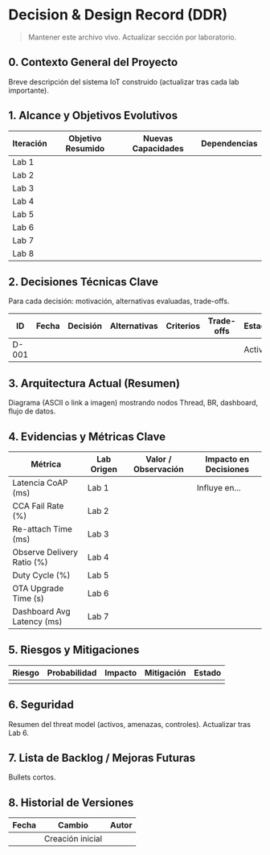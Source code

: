 # Decision & Design Record (DDR)

> Mantener este archivo vivo. Actualizar sección por laboratorio.

## 0. Contexto General del Proyecto
Breve descripción del sistema IoT construido (actualizar tras cada lab importante).

## 1. Alcance y Objetivos Evolutivos
| Iteración | Objetivo Resumido | Nuevas Capacidades | Dependencias |
|-----------|-------------------|--------------------|--------------|
| Lab 1 | | | |
| Lab 2 | | | |
| Lab 3 | | | |
| Lab 4 | | | |
| Lab 5 | | | |
| Lab 6 | | | |
| Lab 7 | | | |
| Lab 8 | | | |

## 2. Decisiones Técnicas Clave
Para cada decisión: motivación, alternativas evaluadas, trade-offs.

| ID | Fecha | Decisión | Alternativas | Criterios | Trade-offs | Estado |
|----|-------|----------|--------------|----------|-----------|--------|
| D-001 | | | | | | Activa |

## 3. Arquitectura Actual (Resumen)
Diagrama (ASCII o link a imagen) mostrando nodos Thread, BR, dashboard, flujo de datos.

## 4. Evidencias y Métricas Clave
| Métrica | Lab Origen | Valor / Observación | Impacto en Decisiones |
|---------|------------|---------------------|-----------------------|
| Latencia CoAP (ms) | Lab 1 | | Influye en... |
| CCA Fail Rate (%) | Lab 2 | | |
| Re-attach Time (ms) | Lab 3 | | |
| Observe Delivery Ratio (%) | Lab 4 | | |
| Duty Cycle (%) | Lab 5 | | |
| OTA Upgrade Time (s) | Lab 6 | | |
| Dashboard Avg Latency (ms) | Lab 7 | | |

## 5. Riesgos y Mitigaciones
| Riesgo | Probabilidad | Impacto | Mitigación | Estado |
|--------|--------------|---------|-----------|--------|
| | | | | |

## 6. Seguridad
Resumen del threat model (activos, amenazas, controles). Actualizar tras Lab 6.

## 7. Lista de Backlog / Mejoras Futuras
Bullets cortos.

## 8. Historial de Versiones
| Fecha | Cambio | Autor |
|-------|--------|-------|
| | Creación inicial | |
